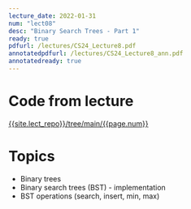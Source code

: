 ```yaml
---
lecture_date: 2022-01-31
num: "lect08"
desc: "Binary Search Trees - Part 1"
ready: true
pdfurl: /lectures/CS24_Lecture8.pdf
annotatedpdfurl: /lectures/CS24_Lecture8_ann.pdf
annotatedready: true
---
```


# Code from lecture
[{{site.lect_repo}}/tree/main/{{page.num}}]({{site.lect_repo}}/tree/main/{{page.num}})

# Topics
* Binary trees
* Binary search trees (BST) - implementation
* BST operations (search, insert, min, max)

